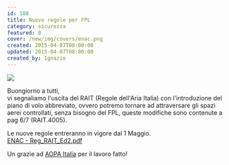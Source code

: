 ```yaml
---
id: 188
title: Nuove regole per FPL
category: sicurezza
featured: 0
cover: /new/img/covers/enac.png
created: 2015-04-07T08:00:00
updated: 2015-04-07T08:00:00
created_by: Ignazio
---
```


<img class="float-start mr-3 mb-4 w-[280px]" src="/new/img/covers/enac.png"/>

Buongiorno a tutti,<br/>
vi segnaliamo l'uscita del RAIT (Regole dell'Aria Italia) con l'introduzione del piano di volo abbreviato, ovvero potremo tornare ad attraversare gli spazi aerei controllati, senza bisogno del FPL, queste modifiche sono contenute a pag 6/7 (RAIT.4005).

Le nuove regole entreranno in vigore dal 1 Maggio.<br/>
<a href="https://www.enac.gov.it/repository/ContentManagement/information/P743038137/Reg_RAIT_Ed2.pdf" target="_blank">ENAC - Reg_RAIT_Ed2.pdf</a>

Un grazie ad <a href="https://www.aopa.it/">AOPA Italia</a> per il lavoro fatto!
